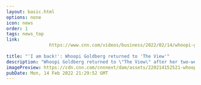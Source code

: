 ```yaml
---
layout: basic.html
options: none
icon: news
order: 1
tags: news_top
link: 
                https://www.cnn.com/videos/business/2022/02/14/whoopi-goldberg-return-to-the-view-ht-orig.cnn-business
            
title: "'I am back!': Whoopi Goldberg returned to 'The View'"
description: "Whoopi Goldberg returned to \"The View\" after her two-week suspension because of her controversial comments on the Holocaust."
imagePreview: https://cdn.cnn.com/cnnnext/dam/assets/220214152521-whoopi-goldberg-return-to-the-view-video-synd-2.jpg
pubDate: Mon, 14 Feb 2022 21:29:52 GMT
---
```

